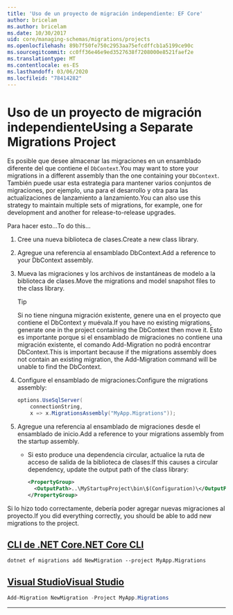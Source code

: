 ```yaml
---
title: 'Uso de un proyecto de migración independiente: EF Core'
author: bricelam
ms.author: bricelam
ms.date: 10/30/2017
uid: core/managing-schemas/migrations/projects
ms.openlocfilehash: 89b7f50fe750c2953aa75efcdffcb1a5199ce90c
ms.sourcegitcommit: cc0ff36e46e9ed3527638f7208000e8521faef2e
ms.translationtype: MT
ms.contentlocale: es-ES
ms.lasthandoff: 03/06/2020
ms.locfileid: "78414282"
---
```

# <a name="using-a-separate-migrations-project"></a><span data-ttu-id="08e70-102">Uso de un proyecto de migración independiente</span><span class="sxs-lookup"><span data-stu-id="08e70-102">Using a Separate Migrations Project</span></span>

<span data-ttu-id="08e70-103">Es posible que desee almacenar las migraciones en un ensamblado diferente del que contiene el `DbContext`.</span><span class="sxs-lookup"><span data-stu-id="08e70-103">You may want to store your migrations in a different assembly than the one containing your `DbContext`.</span></span> <span data-ttu-id="08e70-104">También puede usar esta estrategia para mantener varios conjuntos de migraciones, por ejemplo, una para el desarrollo y otra para las actualizaciones de lanzamiento a lanzamiento.</span><span class="sxs-lookup"><span data-stu-id="08e70-104">You can also use this strategy to maintain multiple sets of migrations, for example, one for development and another for release-to-release upgrades.</span></span>

<span data-ttu-id="08e70-105">Para hacer esto...</span><span class="sxs-lookup"><span data-stu-id="08e70-105">To do this...</span></span>

1. <span data-ttu-id="08e70-106">Cree una nueva biblioteca de clases.</span><span class="sxs-lookup"><span data-stu-id="08e70-106">Create a new class library.</span></span>

2. <span data-ttu-id="08e70-107">Agregue una referencia al ensamblado DbContext.</span><span class="sxs-lookup"><span data-stu-id="08e70-107">Add a reference to your DbContext assembly.</span></span>

3. <span data-ttu-id="08e70-108">Mueva las migraciones y los archivos de instantáneas de modelo a la biblioteca de clases.</span><span class="sxs-lookup"><span data-stu-id="08e70-108">Move the migrations and model snapshot files to the class library.</span></span>
   > [!TIP]
   > <span data-ttu-id="08e70-109">Si no tiene ninguna migración existente, genere una en el proyecto que contiene el DbContext y muévala.</span><span class="sxs-lookup"><span data-stu-id="08e70-109">If you have no existing migrations, generate one in the project containing the DbContext then move it.</span></span>
   > <span data-ttu-id="08e70-110">Esto es importante porque si el ensamblado de migraciones no contiene una migración existente, el comando Add-Migration no podrá encontrar DbContext.</span><span class="sxs-lookup"><span data-stu-id="08e70-110">This is important because if the migrations assembly does not contain an existing migration, the Add-Migration command will be unable to find the DbContext.</span></span>

4. <span data-ttu-id="08e70-111">Configure el ensamblado de migraciones:</span><span class="sxs-lookup"><span data-stu-id="08e70-111">Configure the migrations assembly:</span></span>

   ``` csharp
   options.UseSqlServer(
       connectionString,
       x => x.MigrationsAssembly("MyApp.Migrations"));
   ```

5. <span data-ttu-id="08e70-112">Agregue una referencia al ensamblado de migraciones desde el ensamblado de inicio.</span><span class="sxs-lookup"><span data-stu-id="08e70-112">Add a reference to your migrations assembly from the startup assembly.</span></span>
   * <span data-ttu-id="08e70-113">Si esto produce una dependencia circular, actualice la ruta de acceso de salida de la biblioteca de clases:</span><span class="sxs-lookup"><span data-stu-id="08e70-113">If this causes a circular dependency, update the output path of the class library:</span></span>

     ``` xml
     <PropertyGroup>
       <OutputPath>..\MyStartupProject\bin\$(Configuration)\</OutputPath>
     </PropertyGroup>
     ```

<span data-ttu-id="08e70-114">Si lo hizo todo correctamente, debería poder agregar nuevas migraciones al proyecto.</span><span class="sxs-lookup"><span data-stu-id="08e70-114">If you did everything correctly, you should be able to add new migrations to the project.</span></span>

## <a name="net-core-cli"></a>[<span data-ttu-id="08e70-115">CLI de .NET Core</span><span class="sxs-lookup"><span data-stu-id="08e70-115">.NET Core CLI</span></span>](#tab/dotnet-core-cli)

```dotnetcli
dotnet ef migrations add NewMigration --project MyApp.Migrations
```

## <a name="visual-studio"></a>[<span data-ttu-id="08e70-116">Visual Studio</span><span class="sxs-lookup"><span data-stu-id="08e70-116">Visual Studio</span></span>](#tab/vs)

``` powershell
Add-Migration NewMigration -Project MyApp.Migrations
```

***
